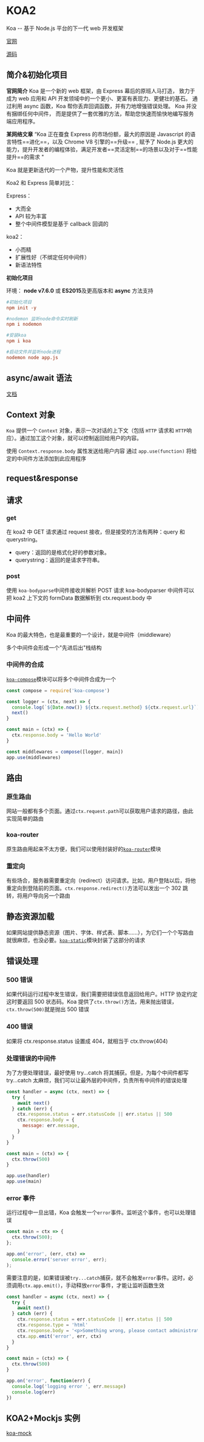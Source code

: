 # KOA2

Koa -- 基于 Node.js 平台的下一代 web 开发框架

[官网](https://koa.bootcss.com/)

[源码](https://github.com/koajs/koa/)

## 简介&初始化项目

**官网简介**
Koa 是一个新的 web 框架，由 Express 幕后的原班人马打造， 致力于成为 web 应用和 API 开发领域中的一个更小、更富有表现力、更健壮的基石。 通过利用 async 函数，Koa 帮你丢弃回调函数，并有力地增强错误处理。 Koa 并没有捆绑任何中间件， 而是提供了一套优雅的方法，帮助您快速而愉快地编写服务端应用程序。

**某网络文章**
“Koa 正在蚕食 Express 的市场份额，最大的原因是 Javascript 的语言特性==进化==，以及 Chrome V8 引擎的==升级== , 赋予了 Node.js 更大的能力，提升开发者的编程体验，满足开发者==灵活定制==的场景以及对于==性能提升==的需求 "

Koa 就是更新迭代的一个产物，提升性能和灵活性

Koa2 和 Express 简单对比：

Express：

- 大而全
- API 较为丰富
- 整个中间件模型是基于 callback 回调的

koa2：

- 小而精
- 扩展性好（不绑定任何中间件）
- 新语法特性

**初始化项目**

环境： **node v7.6.0** 或 **ES2015**及更高版本和 **async** 方法支持

```toml
#初始化项目
npm init -y

#nodemon 监听node命令实时刷新
npm i nodemon

#安装koa
npm i koa

#启动文件并监听node进程
nodemon node app.js
```

## async/await 语法

[文档](https://es6.ruanyifeng.com/#docs/async)

## Context 对象

`Koa` 提供一个 `Context` 对象，表示一次对话的上下文（包括 `HTTP` 请求和 `HTTP`响应）。通过加工这个对象，就可以控制返回给用户的内容。

使用 `Context.response.body` 属性发送给用户内容
通过 `app.use(function)` 将给定的中间件方法添加到此应用程序

## request&response

## 请求

### get

在 koa2 中 GET 请求通过 request 接收，但是接受的方法有两种：query 和 querystring。

- query：返回的是格式化好的参数对象。
- querystring：返回的是请求字符串。

### post

使用 `koa-bodyparse`中间件接收并解析 POST 请求
koa-bodyparser 中间件可以把 koa2 上下文的 formData 数据解析到 ctx.request.body 中

## 中间件

Koa 的最大特色，也是最重要的一个设计，就是中间件（middleware）

多个中间件会形成一个"先进后出"栈结构

### 中间件的合成

[`koa-compose`](https://www.npmjs.com/package/koa-compose)模块可以将多个中间件合成为一个

```js
const compose = require('koa-compose')

const logger = (ctx, next) => {
  console.log(`${Date.now()} ${ctx.request.method} ${ctx.request.url}`)
  next()
}

const main = (ctx) => {
  ctx.response.body = 'Hello World'
}

const middlewares = compose([logger, main])
app.use(middlewares)
```

## 路由

### 原生路由

网站一般都有多个页面。通过`ctx.request.path`可以获取用户请求的路径，由此实现简单的路由

### koa-router

原生路由用起来不太方便，我们可以使用封装好的[`koa-router`](https://github.com/ZijianHe/koa-router)模块

### 重定向

有些场合，服务器需要重定向（redirect）访问请求。比如，用户登陆以后，将他重定向到登陆前的页面。`ctx.response.redirect()`方法可以发出一个 302 跳转，将用户导向另一个路由

## 静态资源加载

如果网站提供静态资源（图片、字体、样式表、脚本......），为它们一个个写路由就很麻烦，也没必要。[`koa-static`](https://www.npmjs.com/package/koa-static)模块封装了这部分的请求

## 错误处理

### 500 错误

如果代码运行过程中发生错误，我们需要把错误信息返回给用户。HTTP 协定约定这时要返回 500 状态码。Koa 提供了`ctx.throw()`方法，用来抛出错误，`ctx.throw(500)`就是抛出 500 错误

### 400 错误

如果将 ctx.response.status 设置成 404，就相当于 ctx.throw(404)

### 处理错误的中间件

为了方便处理错误，最好使用 try...catch 将其捕获。但是，为每个中间件都写 try...catch 太麻烦，我们可以让最外层的中间件，负责所有中间件的错误处理

```js
const handler = async (ctx, next) => {
  try {
    await next()
  } catch (err) {
    ctx.response.status = err.statusCode || err.status || 500
    ctx.response.body = {
      message: err.message,
    }
  }
}

const main = (ctx) => {
  ctx.throw(500)
}

app.use(handler)
app.use(main)
```

### error 事件

运行过程中一旦出错，Koa 会触发一个`error`事件。监听这个事件，也可以处理错误

```js
const main = ctx => {
  ctx.throw(500);
};

app.on('error', (err, ctx) =>
  console.error('server error', err);
);
```

需要注意的是，如果错误被`try...catch`捕获，就不会触发`error`事件。这时，必须调用`ctx.app.emit()`，手动释放`error`事件，才能让监听函数生效

```js
const handler = async (ctx, next) => {
  try {
    await next()
  } catch (err) {
    ctx.response.status = err.statusCode || err.status || 500
    ctx.response.type = 'html'
    ctx.response.body = '<p>Something wrong, please contact administrator.</p>'
    ctx.app.emit('error', err, ctx)
  }
}

const main = (ctx) => {
  ctx.throw(500)
}

app.on('error', function(err) {
  console.log('logging error ', err.message)
  console.log(err)
})
```


## KOA2+Mockjs 实例
[koa-mock](https://github.com/frontYang/koa-mockjs)
